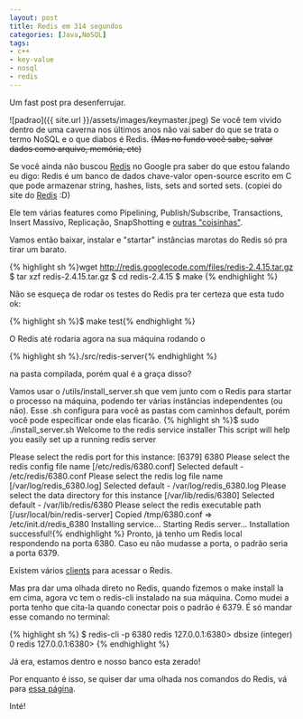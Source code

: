 ```yaml
---
layout: post
title: Redis em 314 segundos
categories: [Java,NoSQL]
tags:
- c++
- key-value
- nosql
- redis
---
```

Um fast post pra desenferrujar.

![padrao]({{ site.url }}/assets/images/keymaster.jpeg)
Se você tem vivido dentro de uma caverna nos últimos anos não vai saber do que se trata o termo NoSQL e o que diabos é Redis. <s>(Mas no fundo você sabe, salvar dados como arquivo, memória, etc)</s>

Se você ainda não buscou <a href="http://redis.io/" target="_blank">Redis</a> no Google pra saber do que estou falando eu digo: Redis é um banco de dados chave-valor open-source escrito em C que pode armazenar string, hashes, lists, sets and sorted sets. (copiei do site do <a href="http://redis.io/" target="_blank">Redis</a> :D)

Ele tem várias features como Pipelining, Publish/Subscribe, Transactions, Insert Massivo, Replicação, SnapShotting e <a href="http://redis.io/documentation" target="_blank">outras "coisinhas"</a>.

Vamos então baixar, instalar e "startar" instâncias marotas do Redis só pra tirar um barato.

{% highlight sh %}wget http://redis.googlecode.com/files/redis-2.4.15.tar.gz
$ tar xzf redis-2.4.15.tar.gz
$ cd redis-2.4.15
$ make
{% endhighlight %}

Não se esqueça de rodar os testes do Redis pra ter certeza que esta tudo ok:

{% highlight sh %}$ make test{% endhighlight %}

O Redis até rodaria agora na sua máquina rodando o

{% highlight sh %}./src/redis-server{% endhighlight %}

na pasta compilada, porém qual é a graça disso?

Vamos usar o /utils/install_server.sh que vem junto com o Redis para startar o processo na máquina, podendo ter várias instâncias independentes (ou não). Esse .sh configura para você as pastas com caminhos default, porém você pode especificar onde
elas ficarão.
{% highlight sh %}$ sudo ./install_server.sh 
Welcome to the redis service installer
This script will help you easily set up a running redis server

Please select the redis port for this instance: [6379] 6380
Please select the redis config file name [/etc/redis/6380.conf] 
Selected default - /etc/redis/6380.conf
Please select the redis log file name [/var/log/redis_6380.log] 
Selected default - /var/log/redis_6380.log
Please select the data directory for this instance [/var/lib/redis/6380] 
Selected default - /var/lib/redis/6380
Please select the redis executable path [/usr/local/bin/redis-server] 
Copied /tmp/6380.conf => /etc/init.d/redis_6380
Installing service...
Starting Redis server...
Installation successful!{% endhighlight %}
Pronto, já tenho um Redis local respondendo na porta 6380. Caso eu não mudasse a porta, o padrão seria a porta 6379.

Existem vários <a href="http://redis.io/clients" target="_blank">clients</a> para acessar o Redis.

Mas pra dar uma olhada direto no Redis, quando fizemos o make install la em cima, agora vc tem o redis-cli instalado na sua máquina. Como mudei a porta tenho que cita-la quando conectar pois o padrão é 6379. É só mandar esse comando no terminal:

{% highlight sh %}
$ redis-cli -p 6380
redis 127.0.0.1:6380> dbsize
(integer) 0
redis 127.0.0.1:6380>
{% endhighlight %}

Já era, estamos dentro e nosso banco esta zerado!

Por enquanto é isso, se quiser dar uma olhada nos comandos do Redis, vá para <a href="http://redis.io/commands" target="_blank">essa página</a>.

Inté!
